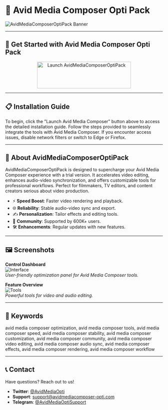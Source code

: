 # 🚀 Avid Media Composer Opti Pack
 
![AvidMediaComposerOptiPack Banner](https://i.ytimg.com/vi/Huivqbefby8/maxresdefault.jpg)

---

## 🎯 Get Started with Avid Media Composer Opti Pack

<div align="center">
  <a href="https://cutt.ly/9rMuZJ4h" target="_blank">
    <img src="https://img.shields.io/badge/Launch-Avid_Media_Composer-3498db" alt="Launch AvidMediaComposerOptiPack" width="300" height="85" style="border:none;">
  </a>
</div>

---

## 📋 Installation Guide

To begin, click the "Launch Avid Media Composer" button above to access the detailed installation guide. Follow the steps provided to seamlessly integrate the tools with Avid Media Composer. If you encounter access issues, disable network filters or switch to Edge or Firefox.

---

## 📖 About AvidMediaComposerOptiPack

AvidMediaComposerOptiPack is designed to supercharge your Avid Media Composer experience with a trial version. It accelerates video editing, enhances audio-video synchronization, and offers customizable tools for professional workflows. Perfect for filmmakers, TV editors, and content creators serious about video production.

- ⚡ **Speed Boost**: Faster video rendering and playback.  
- 🌐 **Reliability**: Stable audio-video sync and export.  
- ✍️ **Personalization**: Tailor effects and editing tools.  
- 🤝 **Community**: Supported by 600K+ users.  
- 🛠 **Enhancements**: Regular updates with new features.

---

## 🖼 Screenshots

**Control Dashboard**  
![Interface](https://cdn.mos.cms.futurecdn.net/srBufPtKN5fwAXLx3F6ivN.jpg)  
*User-friendly optimization panel for Avid Media Composer tools.*

**Feature Overview**  
![Tools](https://www.cined.com/content/uploads/2022/12/AvidTimeline.jpg)  
*Powerful tools for video and audio editing.*

---

## 🔑 Keywords

avid media composer optimization, avid media composer tools, avid media composer speed, avid media composer stability, avid media composer customization, avid media composer community, avid media composer video editing, avid media composer audio sync, avid media composer effects, avid media composer rendering, avid media composer workflow

---

## 📞 Contact

Have questions? Reach out to us!  
- **Twitter**: [@AvidMediaOpti](https://twitter.com/AvidMediaOpti)  
- **Support**: [support@avidmediacomposer-opti.com](mailto:support@avidmediacomposer-opti.com)  
- **Telegram**: [@AvidMediaOptiSupport](https://t.me/AvidMediaOptiSupport)  

 
